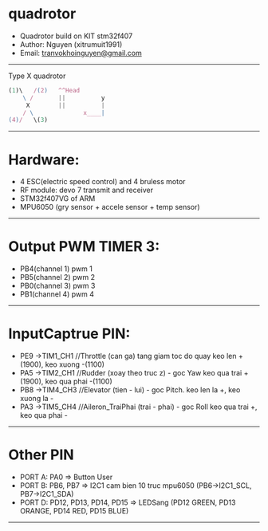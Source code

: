 # quadrotor
*	Quadrotor build on KIT stm32f407
*	Author: Nguyen (xitrumuit1991)
*	Email: tranvokhoinguyen@gmail.com

--------------------------------------------------------------------------

Type X quadrotor
```javascript
(1)\   /(2)   ^^Head
    \ /		  ||	      y
     X		  ||	      |
    / \              x____|
(4)/   \(3)		
```

--------------------------------------------------------------------------
# Hardware: 
- 4 ESC(electric speed control) and 4 bruless motor
- RF module: devo 7 transmit and receiver
- STM32f407VG of ARM
- MPU6050 (gry sensor + accele sensor + temp sensor)


--------------------------------------------------------------------------
# Output PWM TIMER 3:
-	PB4(channel 1) pwm 1 
-	PB5(channel 2) pwm 2
-	PB0(channel 3) pwm 3
-	PB1(channel 4) pwm 4


--------------------------------------------------------------------------
# InputCaptrue PIN:
-	PE9 ->TIM1_CH1  //Throttle (can ga) tang giam toc do quay	keo len +(1900), keo xuong -(1100)
-	PA5 ->TIM2_CH1  //Rudder (xoay theo truc z) - goc Yaw		keo qua trai +(1900), keo qua phai -(1100)
-	PB8 ->TIM4_CH3  //Elevator (tien - lui) - goc Pitch. 		keo len la +, keo xuong la -
-	PA3 ->TIM5_CH4  //Aileron_TraiPhai (trai - phai) - goc Roll     keo qua trai +, keo qua phai -


--------------------------------------------------------------------------
# Other PIN
-	PORT A: PA0 					=> Button User  
-	PORT B: PB6, PB7 				=> I2C1 cam bien 10 truc mpu6050 (PB6->I2C1_SCL,	PB7->I2C1_SDA) 	
-	PORT D: PD12, PD13, PD14, PD15  		=> LEDSang (PD12 GREEN, PD13 ORANGE, PD14 RED, PD15 BLUE)

--------------------------------------------------------------------------
